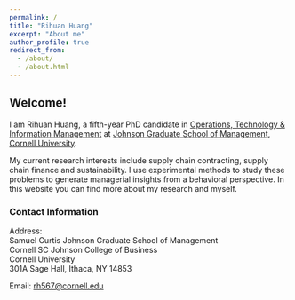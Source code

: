 ```yaml
---
permalink: /
title: "Rihuan Huang"
excerpt: "About me"
author_profile: true
redirect_from: 
  - /about/
  - /about.html
---
```

Welcome!
------
I am Rihuan Huang, a fifth-year PhD candidate in [Operations, Technology & Information Management](https://business.cornell.edu/faculty-research/areas/operations-technology-and-information-management/) at [Johnson Graduate School of Management](https://www.johnson.cornell.edu/), [Cornell University](https://www.cornell.edu/). 

My current research interests include supply chain contracting, supply chain finance and sustainability. I use experimental methods to study these problems to generate managerial insights from a behavioral perspective.  In this website you can find more about my research and myself.

### Contact Information

Address:<br />
Samuel Curtis Johnson Graduate School of Management 
<br />
Cornell SC Johnson College of Business
<br />
Cornell University
<br />
301A Sage Hall, Ithaca, NY 14853

Email: [rh567@cornell.edu](mailto:rh567@cornell.edu)




